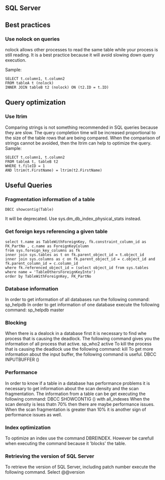 SQL Server
-----------

## Best practices
### Use nolock on queries
nolock allows other processes to read the same table while your process is still reading. It is a best practice because it will avoid slowing down query execution. 

Sample:

	SELECT t.column1, t.column2
	FROM tableA t (nolock)
	INNER JOIN tableB t2 (nolock) ON (t2.ID = t.ID)

## Query optimization
### Use ltrim
Comparing strings is not something recommended in SQL queries because they are slow. The query completion time will be increased proportional to the size of the table rows that are being compared. When the comparison of strings cannot be avoided, then the ltrim can help to optimize the query.  
Sample:

	SELECT t.column1, t.column2
	FROM tableA t, tableB t2
	WHERE t.fileID = 1
	AND ltrim(t.FirstName) = ltrim(t2.FirstName)

## Useful Queries

### Fragmentation information of a table

	DBCC showcontig(Table)

It will be deprecated. Use sys.dm_db_index_physical_stats instead.

### Get foreign keys referencing a given table

	select t.name as TableWithForeignKey, fk.constraint_column_id as FK_PartNo , c.name as ForeignKeyColumn
	from sys.foreign_key_columns as fk
	inner join sys.tables as t on fk.parent_object_id = t.object_id
	inner join sys.columns as c on fk.parent_object_id = c.object_id and fk.parent_column_id = c.column_id
	where fk.referenced_object_id = (select object_id from sys.tables where name = 'TableOthersForeignKeyInto')
	order by TableWithForeignKey, FK_PartNo

### Database information
In order to get information of all databases run the following command:
        sp_helpdb
In order to get information of one database execute the following command:
        sp_helpdb master

### Blocking
When there is a dealock in a database first it is necessary to find whe process that is causing the deadlock.
The following command gives you the information of all process that active.
        sp_who2 active
To kill the process that is causing the deadlock use the following command:
        kill <ProcessId>
To get more information about the input buffer, the following command is useful.
        DBCC INPUTBUFFER (<ProcessId>)
### Performance
In order to know if a table in a database has performance problems it is necessary to get information about the scan density and the scan fragmentation.
The information from a table can be get executing the following command:
        DBCC SHOWCONTIG (<TableName>) with all_indexes
When the scan density is less thatn 70% then there are maybe performance issues. When the scan fragmentation is greater than 10% it is another sign of performance issues as well.
### Index optimization
To optimize an index use the command DBREINDEX. However be carefull when executing the command because it 'blocks' the table.
### Retrieving the version of SQL Server
To retrieve the version of SQL Server, including patch number execute the following command.
        Select @@version

